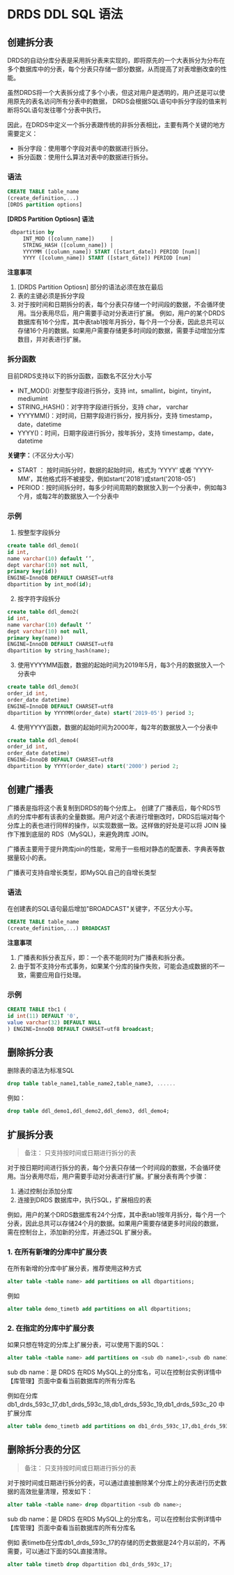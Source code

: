# DRDS DDL SQL 语法

## 创建拆分表
DRDS的自动分库分表是采用拆分表来实现的，即将原先的一个大表拆分为分布在多个数据库中的分表，每个分表只存储一部分数据，从而提高了对表增删改查的性能。 

虽然DRDS将一个大表拆分成了多个小表，但这对用户是透明的，用户还是可以使用原先的表名访问所有分表中的数据，
DRDS会根据SQL语句中拆分字段的值来判断将SQL语句发往哪个分表中执行。

因此，在DRDS中定义一个拆分表跟传统的非拆分表相比，主要有两个关键的地方需要定义：
- 拆分字段：使用哪个字段对表中的数据进行拆分。
- 拆分函数：使用什么算法对表中的数据进行拆分。

### 语法
```SQL
CREATE TABLE table_name
(create_definition,...)
[DRDS partition options]
```

**[DRDS Partition Optiosn] 语法**
```SQL
 dbpartition by
     INT_MOD ([column_name])     |
     STRING_HASH ([column_name]) |
     YYYYMM ([column_name]) START ([start_date]) PERIOD [num]|
     YYYY ([column_name]) START ([start_date]) PERIOD [num]  
```

**注意事项**
1. [DRDS Partition Optiosn] 部分的语法必须在放在最后
2. 表的主键必须是拆分字段
3. 对于按时间和日期拆分的表，每个分表只存储一个时间段的数据，不会循环使用。当分表用尽后，用户需要手动对分表进行扩展。
例如，用户的某个DRDS数据库有16个分库，其中表tab1按年月拆分，每个月一个分表，因此总共可以存储16个月的数据。如果用户需要存储更多时间段的数据，需要手动增加分库数目，并对表进行扩展。

### 拆分函数
目前DRDS支持以下的拆分函数，函数名不区分大小写
- INT_MOD(): 对整型字段进行拆分，支持 int，smallint，bigint，tinyint，mediumint
- STRING_HASH()：对字符字段进行拆分，支持 char， varchar
- YYYYMM()：对时间，日期字段进行拆分，按月拆分，支持 timestamp，date，datetime
- YYYY()：时间，日期字段进行拆分，按年拆分，支持 timestamp，date，datetime
 
 **关键字：**（不区分大小写）
 - START ： 按时间拆分时，数据的起始时间，格式为 ‘YYYY’ 或者 ‘YYYY-MM’，其他格式将不被接受，例如start('2018')或start('2018-05')
 - PERIOD：按时间拆分时，每多少时间周期的数据放入到一个分表中，例如每3个月，或每2年的数据放入一个分表中
  
 ### 示例
 1. 按整型字段拆分
  ```SQL
create table ddl_demo1(
id int,
name varchar(10) default ‘’,
dept varchar(10) not null,
primary key(id))
ENGINE=InnoDB DEFAULT CHARSET=utf8
dbpartition by int_mod(id);
```
 
2. 按字符字段拆分
  ```SQL
create table ddl_demo2(
id int,
name varchar(10) default ‘’
dept varchar(10) not null,
primary key(name))
ENGINE=InnoDB DEFAULT CHARSET=utf8
dbpartition by string_hash(name);
```
 
 3. 使用YYYYMM函数，数据的起始时间为2019年5月，每3个月的数据放入一个分表中
 ```SQL
 create table ddl_demo3(
 order_id int,
 order_date datetime)
 ENGINE=InnoDB DEFAULT CHARSET=utf8
 dbpartition by YYYYMM(order_date) start('2019-05') period 3;
 ```
 4. 使用YYYY函数，数据的起始时间为2000年，每2年的数据放入一个分表中
  ```SQL
 create table ddl_demo4(
 order_id int,
 order_date datetime)
 ENGINE=InnoDB DEFAULT CHARSET=utf8
 dbpartition by YYYY(order_date) start('2000') period 2;
 ```

## 创建广播表
广播表是指将这个表复制到DRDS的每个分库上。 创建了广播表后，每个RDS节点的分库中都有该表的全量数据。用户对这个表进行增删改时，DRDS后端对每个分库上的表也进行同样的操作，以实现数据一致。这样做的好处是可以将 JOIN 操作下推到底层的 RDS（MySQL)，来避免跨库 JOIN。 

广播表主要用于提升跨库join的性能，常用于一些相对静态的配置表、字典表等数据量较小的表。

广播表可支持自增长类型，即MySQL自己的自增长类型

### 语法
在创建表的SQL语句最后增加"BROADCAST"关键字，不区分大小写。

```SQL
CREATE TABLE table_name
(create_definition,...) BROADCAST
```
**注意事项**
1. 广播表和拆分表互斥，即：一个表不能同时为广播表和拆分表。
2. 由于暂不支持分布式事务，如果某个分库的操作失败，可能会造成数据的不一致，需要应用自行处理。


### 示例
```SQL
CREATE TABLE tbc1 (
id int(11) DEFAULT '0',
value varchar(32) DEFAULT NULL
) ENGINE=InnoDB DEFAULT CHARSET=utf8 broadcast;
```

## 删除拆分表
删除表的语法为标准SQL
```SQL
drop table table_name1,table_name2,table_name3, ......
```
例如：
```SQL
drop table ddl_demo1,ddl_demo2,ddl_demo3, ddl_demo4;
```

## 扩展拆分表
>备注： 只支持按时间或日期进行拆分的表

对于按日期时间进行拆分的表，每个分表只存储一个时间段的数据，不会循环使用。当分表用尽后，用户需要手动对分表进行扩展。扩展分表有两个步骤：

1. 通过控制台添加分库
2. 连接到DRDS 数据库中，执行SQL，扩展相应的表

例如，用户的某个DRDS数据库有24个分库，其中表tab1按年月拆分，每个月一个分表，因此总共可以存储24个月的数据。如果用户需要存储更多时间段的数据，需在控制台上，添加新的分库，并通过SQL 扩展分表。

### 1. 在所有新增的分库中扩展分表
在所有新增的分库中扩展分表，推荐使用这种方式
```SQL
alter table <table name> add partitions on all dbpartitions;
```

例如
```SQL
alter table demo_timetb add partitions on all dbpartitions;
```

### 2. 在指定的分库中扩展分表
如果只想在特定的分库上扩展分表，可以使用下面的SQL：
```SQL
alter table <table name> add partitions on <sub db name1>,<sub db name1>,<sub db name1>,.......
```
sub db name：是 DRDS 在RDS MySQL上的分库名，可以在控制台实例详情中【库管理】页面中查看当前数据库的所有分库名

例如在分库 db1_drds_593c_17,db1_drds_593c_18,db1_drds_593c_19,db1_drds_593c_20 中扩展分库
```SQL
alter table demo_timetb add partitions on db1_drds_593c_17,db1_drds_593c_18,db1_drds_593c_19,db1_drds_593c_20;
```

## 删除拆分表的分区
>备注： 只支持按时间或日期进行拆分的表

对于按时间或日期进行拆分的表，可以通过直接删除某个分库上的分表进行历史数据的高效批量清理，预发如下：
```SQL
alter table <table name> drop dbpartition <sub db name>;
```
sub db name：是 DRDS 在RDS MySQL上的分库名，可以在控制台实例详情中【库管理】页面中查看当前数据库的所有分库名

例如 表timetb在分库db1_drds_593c_17的存储的历史数据是24个月以前的，不再需要，可以通过下面的SQL直接清除。
```SQL
alter table timetb drop dbpartition db1_drds_593c_17;
```


